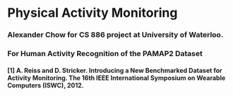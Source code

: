 # Physical Activity Monitoring
### Alexander Chow for CS 886 project at University of Waterloo.
### For Human Activity Recognition of the PAMAP2 Dataset
#### [1] A. Reiss and D. Stricker. Introducing a New Benchmarked Dataset for Activity Monitoring. The 16th IEEE International Symposium on Wearable Computers (ISWC), 2012. 


